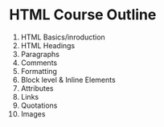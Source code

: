 # HTML Course Outline

1. HTML Basics/inroduction
2. HTML Headings
3. Paragraphs
4. Comments
5. Formatting
6. Block level & Inline Elements
7. Attributes
8. Links
9. Quotations
10. Images
